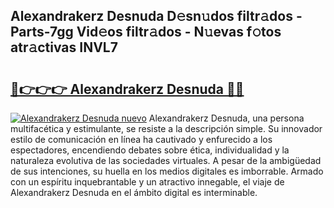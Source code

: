 ## Alexandrakerz Desnuda D𝚎sn𝚞dos filtr𝚊dos - Parts-7gg Vid𝚎os filtr𝚊dos - N𝚞evas f𝚘tos atr𝚊ctivas INVL7

# <h2><a href="http://mbbu5m.tromn.icu/?c=Alexandrakerz+Desnuda">🔗👉👉👉 Alexandrakerz Desnuda 🔗🔗</a></h2>

[![Alexandrakerz Desnuda nuevo](https://i.imgur.com/pEAQMta.gif)](http://mbbu5m.tromn.icu/?c=Alexandrakerz+Desnuda)
Alexandrakerz Desnuda, una persona multifacética y estimulante, se resiste a la descripción simple. Su innovador estilo de comunicación en línea ha cautivado y enfurecido a los espectadores, encendiendo debates sobre ética, individualidad y la naturaleza evolutiva de las sociedades virtuales. A pesar de la ambigüedad de sus intenciones, su huella en los medios digitales es imborrable. Armado con un espíritu inquebrantable y un atractivo innegable, el viaje de Alexandrakerz Desnuda en el ámbito digital es interminable.
